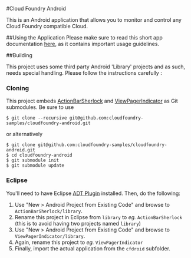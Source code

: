 #Cloud Foundry Android

This is an Android application that allows you to monitor and control any Cloud Foundry compatible Cloud.

##Using the Application
Please make sure to read this short app documentation [here](https://github.com/cloudfoundry-samples/cloudfoundry-android/wiki), as it contains important usage guidelines.

##Building

This project uses some third party Android 'Library' projects and as such, needs special handling.
Please follow the instructions carefully :

### Cloning ###
This project embeds [ActionBarSherlock][abs] and [ViewPagerIndicator][vpi] as Git submodules. Be sure to use

    $ git clone --recursive git@github.com:cloudfoundry-samples/cloudfoundry-android.git
or alternatively

    $ git clone git@github.com:cloudfoundry-samples/cloudfoundry-android.git
    $ cd cloudfoundry-android
    $ git submodule init
    $ git submodule update
### Eclipse ###
You'll need to have Eclipse [ADT Plugin][adt] installed. Then, do the following:

1. Use "New > Android Project from Existing Code" and browse to `ActionBarSherlock/library`.
2. Rename this project in Eclipse from `library` to _eg._ `ActionBarSherlock` (this is to avoid having two projects named `library`)
3. Use "New > Android Project from Existing Code" and browse to `ViewPagerIndicator/library`.
4. Again, rename this project to _eg._ `ViewPagerIndicator`
5. Finally, import the actual application from the `cfdroid` subfolder.

[abs]: https://github.com/JakeWharton/ActionBarSherlock 
[vpi]: https://github.com/JakeWharton/Android-ViewPagerIndicator
[adt]: http://developer.android.com/tools/sdk/eclipse-adt.html
